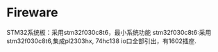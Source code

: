 # Fireware

STM32系统板：采用stm32f030c8t6，最小系统功能
stm32f030c8t6:采用stm32f030c8t6,集成pl2303hx, 74hc138 io口全部引出，有1602插座.
